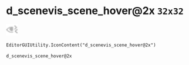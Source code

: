 # d_scenevis_scene_hover@2x `32x32`
<img src="/img/d_scenevis_scene_hover.png" width=32 height=32>

``` CSharp
EditorGUIUtility.IconContent("d_scenevis_scene_hover@2x")
```
```
d_scenevis_scene_hover@2x
```

